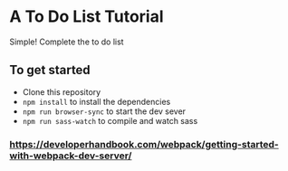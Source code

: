 # A To Do List Tutorial 

Simple! Complete the to do list

## To get started 

- Clone this repository
- `npm install` to install the dependencies 
- `npm run browser-sync`  to start the dev sever 
- `npm run sass-watch` to compile and watch sass




### https://developerhandbook.com/webpack/getting-started-with-webpack-dev-server/



